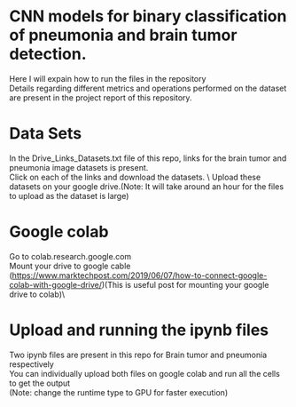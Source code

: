 # CNN models for binary classification of pneumonia and brain tumor detection. 

Here I will expain how to run the files in the repository \
Details regarding different metrics and operations performed on the dataset are present in the project report of this repository.

# Data Sets

In the Drive_Links_Datasets.txt file of this repo, links for the brain tumor and pneumonia image datasets is present. \
Click on each of the links and download the datasets. \ 
Upload these datasets on your google drive.(Note: It will take around an hour for the files to upload as the dataset is large)

#  Google colab

Go to colab.research.google.com \
Mount your drive to google cable (https://www.marktechpost.com/2019/06/07/how-to-connect-google-colab-with-google-drive/)(This is useful post for mounting your google drive to colab)\

# Upload and running the ipynb files

Two ipynb files are present in this repo for Brain tumor and pneumonia respectively\
You can individually upload both files on google colab and run all the cells to get the output\
(Note: change the runtime type to GPU for faster execution)


